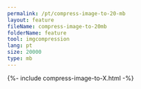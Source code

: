 ```yaml
---
permalink: /pt/compress-image-to-20-mb
layout: feature
fileName: compress-image-to-20mb
folderName: feature
tool: imgcompression
lang: pt
size: 20000
type: mb
---
```


{%- include compress-image-to-X.html -%}
